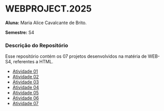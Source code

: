 # WEBPROJECT.2025

**Aluna:** Maria Alice Cavalcante de Brito.

**Semestre:** S4

### Descrição do Repositório

Esse repositório contém os 07 projetos desenvolvidos na matéria de WEB-S4, referentes a HTML.


- [Atividade 01](https://alicecavalcante.github.io/projeto01/)
- [Atividade 02](https://alicecavalcante.github.io/projeto02/)
- [Atividade 03](https://alicecavalcante.github.io/projeto03/)
- [Atividade 04](https://alicecavalcante.github.io/projeto04/)
- [Atividade 05](https://alicecavalcante.github.io/projeto05/)
- [Atividade 06]()
- [Atividade 07](https://alicecavalcante.github.io/projeto07/)
